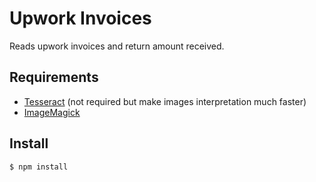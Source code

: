 # Upwork Invoices
Reads upwork invoices and return amount received.

## Requirements

* [Tesseract](https://tesseract-ocr.github.io/tessdoc/Downloads) (not required but make images interpretation much faster)
* [ImageMagick](https://imagemagick.org/)


## Install

```
$ npm install
```
